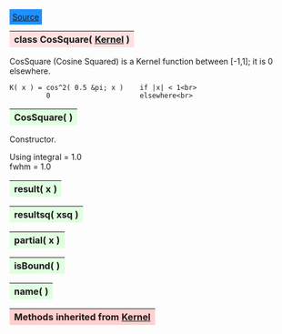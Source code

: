 ---
---

<div class="button">
  <span style="background-color: DodgerBlue; color: White;  border:5px solid DodgerBlue">
<a href=https://github.com/dokester/BayesicFitting/blob/master/BayesicFitting/source/CosSquare.py target=_blank>Source</a></span></div>

<a name="CosSquare"></a>
<table><thead style="background-color:#FFE0E0; width:100%"><tr><th style="text-align:left">
<strong>class CosSquare(</strong> <a href="./Kernel.html">Kernel</a> )
</th></tr></thead></table>
<p>

CosSquare (Cosine Squared) is a Kernel function between [-1,1]; it is 0 elsewhere.

    K( x ) = cos^2( 0.5 &pi; x )    if |x| < 1<br>
             0                      elsewhere<br>



<a name="CosSquare"></a>
<table><thead style="background-color:#E0FFE0; width:100%"><tr><th style="text-align:left">
<strong>CosSquare(</strong> ) 
</th></tr></thead></table>
<p>

Constructor.

Using
    integral = 1.0<br>
    fwhm = 1.0

<a name="result"></a>
<table><thead style="background-color:#E0FFE0; width:100%"><tr><th style="text-align:left">
<strong>result(</strong> x )
</th></tr></thead></table>
<p>
<a name="resultsq"></a>
<table><thead style="background-color:#E0FFE0; width:100%"><tr><th style="text-align:left">
<strong>resultsq(</strong> xsq )
</th></tr></thead></table>
<p>
<a name="partial"></a>
<table><thead style="background-color:#E0FFE0; width:100%"><tr><th style="text-align:left">
<strong>partial(</strong> x )
</th></tr></thead></table>
<p>
<a name="isBound"></a>
<table><thead style="background-color:#E0FFE0; width:100%"><tr><th style="text-align:left">
<strong>isBound(</strong> )
</th></tr></thead></table>
<p>
<a name="name"></a>
<table><thead style="background-color:#E0FFE0; width:100%"><tr><th style="text-align:left">
<strong>name(</strong> )
</th></tr></thead></table>
<p>
<table><thead style="background-color:#FFD0D0; width:100%"><tr><th style="text-align:left">
<strong>Methods inherited from</strong> <a href="./Kernel.html">Kernel</a></th></tr></thead></table>


